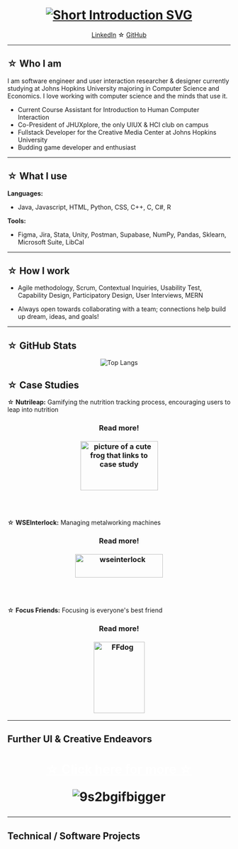 <h1 align="center">
    <a href="https://git.io/typing-svg"><img src="https://readme-typing-svg.demolab.com?font=Fira+Code&pause=1000&color=D7A0F7&center=true&width=435&lines=%E2%98%86+Hi!+My+name+is+Carly+Wang+%E2%98%86;%E2%98%86+I+unite+code%2C+HCI%2C+and+data+%E2%98%86" alt="Short Introduction SVG" /></a>
</h1>

<p align="center">
  <a href="https://www.linkedin.com/in/cwang225/">LinkedIn</a> ☆ 
  <a href="https://github.com/cwang225">GitHub</a>
</p>
<!--
**cwang225/cwang225** is a ✨ _special_ ✨ repository because its `README.md` (this file) appears on your GitHub profile.
!-->

---

## ☆ Who I am
I am software engineer and user interaction researcher & designer currently studying at Johns Hopkins University majoring in Computer Science and Economics. I love working with computer science and the minds that use it.

- Current Course Assistant for Introduction to Human Computer Interaction
- Co-President of JHUXplore, the only UIUX & HCI club on campus
- Fullstack Developer for the Creative Media Center at Johns Hopkins University
- Budding game developer and enthusiast

---

## ☆ What I use

**Languages:**
- Java, Javascript, HTML, Python, CSS, C++, C, C#, R

**Tools:**
- Figma, Jira, Stata, Unity, Postman, Supabase, NumPy, Pandas, Sklearn, Microsoft Suite, LibCal

---

## ☆ How I work

- Agile methodology, Scrum, Contextual Inquiries, Usability Test, Capability Design, Participatory Design, User Interviews, MERN

- Always open towards collaborating with a team; connections help build up dream, ideas, and goals!

---

## ☆ GitHub Stats

<p align="center">
  <img src="https://github-readme-stats.vercel.app/api/top-langs/?username=cwang225&layout=compact&hide=html,css,makefile&theme=default" alt="Top Langs">
</p>

## ☆ Case Studies

☆ **Nutrileap:** Gamifying the nutrition tracking process, encouraging users to leap into nutrition
<h3 align="center">Read more!
    <br></br>
    <a href="https://docs.google.com/document/d/1p57ODPUnyItmUdHZ01gy2ziTxxvCmmPV1R00vNlUVc4/edit?usp=sharing">
        <img width="175" height="111" alt="picture of a cute frog that links to case study" src="https://github.com/user-attachments/assets/eb99a018-dbf6-43b9-bf43-45d6b1717a4e" />
    </a>
</h3>

<br></br>

☆ **WSEInterlock:** Managing metalworking machines 
<h3 align="center">Read more!
    <br></br>
    <a href="https://docs.google.com/document/d/1Fyy525k9uURwNPyyY4XaxK-3CgR5AuGvtX-orC27OyA/edit?usp=sharing">
        <img width="198" height="53" alt="wseinterlock" src="https://github.com/user-attachments/assets/e8c8cf54-85b4-4dca-a4f1-1353a972bfbc" />
    </a>
</h3>

<br></br>

☆ **Focus Friends:** Focusing is everyone's best friend
<h3 align="center">Read more!
    <br></br>
    <a href="https://docs.google.com/document/d/1bEo_KwYW2FbUql520TsC4YNqkQC7uFolxM2OGrwlAPI/edit?usp=sharing">
        <img width="115" height="161" alt="FFdog" src="https://github.com/user-attachments/assets/e91f82dc-a3e1-421a-8d1f-facecd6ce317"/>
    </a>
</h3>

---


## Further UI & Creative Endeavors
<h1 align="center">
<a style="color: white; text-decoration: underline"href="https://drive.google.com/drive/folders/1Kwx-qnI5jogujiXYi0VGmreggUEEjXxC?usp=sharing"> ☆ Click here for more ☆ </a>

![9s2bgifbigger](https://github.com/user-attachments/assets/ce676154-1938-44ef-958d-a8fafc3ccfdd)

</h1>

---
## Technical / Software Projects
